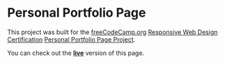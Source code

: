 # Personal Portfolio Page
This project was built for the [freeCodeCamp.org](https://www.freecodecamp.org) [Responsive Web Design Certification](https://www.freecodecamp.org/learn/responsive-web-design/) [Personal Portfolio Page Project](https://www.freecodecamp.org/learn/responsive-web-design/responsive-web-design-projects/build-a-personal-portfolio-webpage).

You can check out the [**live**](https://codepen.io/Runefarer/full/MWjVxam) version of this page.
